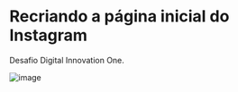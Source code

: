 # Recriando a página inicial do Instagram

Desafio Digital Innovation One.

![image](https://user-images.githubusercontent.com/101149956/179533390-47d89524-7c77-4f40-a057-38a7cc763a68.png)


